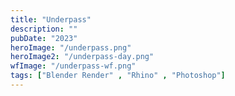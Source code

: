 ```yaml
---
title: "Underpass"
description: ""
pubDate: "2023"
heroImage: "/underpass.png"
heroImage2: "/underpass-day.png"
wfImage: "/underpass-wf.png"
tags: ["Blender Render" , "Rhino" , "Photoshop"]
---
```

